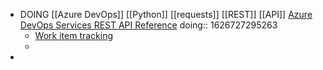 - DOING [[Azure DevOps]] [[Python]] [[requests]] [[REST]] [[API]] [Azure DevOps Services REST API Reference](https://docs.microsoft.com/en-us/rest/api/azure/devops/?view=azure-devops-rest-6.1)
  doing:: 1626727295263
	- [Work item tracking](https://docs.microsoft.com/en-us/rest/api/azure/devops/wit/?view=azure-devops-rest-6.1)
	-
-